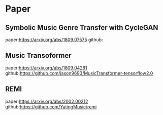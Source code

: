 # Paper

## Symbolic Music Genre Transfer with CycleGAN
paper:https://arxiv.org/abs/1809.07575
github:

## Music Transoformer
paper:https://arxiv.org/abs/1809.04281
github:https://github.com/jason9693/MusicTransformer-tensorflow2.0

## REMI
paper:https://arxiv.org/abs/2002.00212
github:https://github.com/YatingMusic/remi

